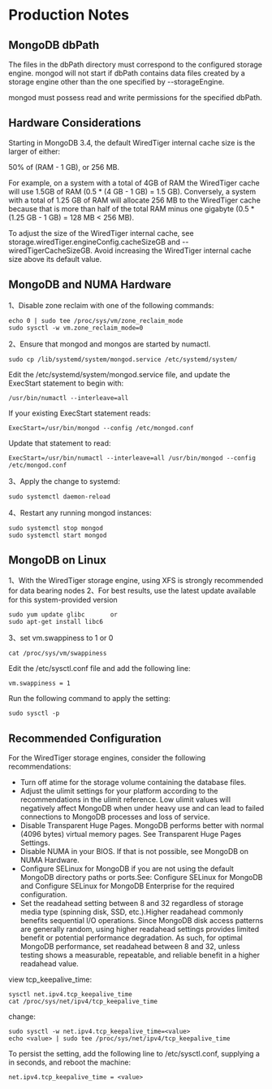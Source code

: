 # Production Notes

## MongoDB dbPath

The files in the dbPath directory must correspond to the configured storage engine. mongod will not start if dbPath contains data files created by a storage engine other than the one specified by --storageEngine.

mongod must possess read and write permissions for the specified dbPath.

## Hardware Considerations

Starting in MongoDB 3.4, the default WiredTiger internal cache size is the larger of either:

50% of (RAM - 1 GB), or 256 MB.

For example, on a system with a total of 4GB of RAM the WiredTiger cache will use 1.5GB of RAM (0.5 * (4 GB - 1 GB) = 1.5 GB). Conversely, a system with a total of 1.25 GB of RAM will allocate 256 MB to the WiredTiger cache because that is more than half of the total RAM minus one gigabyte (0.5 * (1.25 GB - 1 GB) = 128 MB < 256 MB).

To adjust the size of the WiredTiger internal cache, see storage.wiredTiger.engineConfig.cacheSizeGB and --wiredTigerCacheSizeGB. Avoid increasing the WiredTiger internal cache size above its default value.

## MongoDB and NUMA Hardware

1、Disable zone reclaim with one of the following commands:

    echo 0 | sudo tee /proc/sys/vm/zone_reclaim_mode
    sudo sysctl -w vm.zone_reclaim_mode=0

2、Ensure that mongod and mongos are started by numactl. 

    sudo cp /lib/systemd/system/mongod.service /etc/systemd/system/

Edit the /etc/systemd/system/mongod.service file, and update the ExecStart statement to begin with:

    /usr/bin/numactl --interleave=all

If your existing ExecStart statement reads:

    ExecStart=/usr/bin/mongod --config /etc/mongod.conf

Update that statement to read:

    ExecStart=/usr/bin/numactl --interleave=all /usr/bin/mongod --config /etc/mongod.conf

3、Apply the change to systemd:

    sudo systemctl daemon-reload

4、Restart any running mongod instances:

    sudo systemctl stop mongod
    sudo systemctl start mongod

## MongoDB on Linux

1、With the WiredTiger storage engine, using XFS is strongly recommended for data bearing nodes 
2、For best results, use the latest update available for this system-provided version

    sudo yum update glibc       or
    sudo apt-get install libc6

3、set vm.swappiness to 1 or 0

    cat /proc/sys/vm/swappiness

Edit the /etc/sysctl.conf file and add the following line:

    vm.swappiness = 1

Run the following command to apply the setting:

    sudo sysctl -p

## Recommended Configuration

For the WiredTiger storage engines, consider the following recommendations:

- Turn off atime for the storage volume containing the database files.
- Adjust the ulimit settings for your platform according to the recommendations in the ulimit reference. Low ulimit values will negatively affect MongoDB when under heavy use and can lead to failed connections to MongoDB processes and loss of service.
- Disable Transparent Huge Pages. MongoDB performs better with normal (4096 bytes) virtual memory pages. See Transparent Huge Pages Settings.
- Disable NUMA in your BIOS. If that is not possible, see MongoDB on NUMA Hardware.
- Configure SELinux for MongoDB if you are not using the default MongoDB directory paths or ports.See: Configure SELinux for MongoDB and Configure SELinux for MongoDB Enterprise for the required configuration.
- Set the readahead setting between 8 and 32 regardless of storage media type (spinning disk, SSD, etc.).Higher readahead commonly benefits sequential I/O operations. Since MongoDB disk access patterns are generally random, using higher readahead settings provides limited benefit or potential performance degradation. As such, for optimal MongoDB performance, set readahead between 8 and 32, unless testing shows a measurable, repeatable, and reliable benefit in a higher readahead value.

view tcp_keepalive_time:

    sysctl net.ipv4.tcp_keepalive_time
    cat /proc/sys/net/ipv4/tcp_keepalive_time

change:

    sudo sysctl -w net.ipv4.tcp_keepalive_time=<value>
    echo <value> | sudo tee /proc/sys/net/ipv4/tcp_keepalive_time

To persist the setting, add the following line to /etc/sysctl.conf, supplying a <value> in seconds, and reboot the machine:

    net.ipv4.tcp_keepalive_time = <value>
